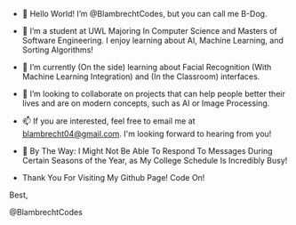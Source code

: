 - 👋 Hello World! I’m @BlambrechtCodes, but you can call me B-Dog.
- 👀 I’m a student at UWL Majoring In Computer Science and Masters of Software Engineering. I enjoy learning about AI, Machine Learning, and Sorting Algorithms!
- 🌱 I’m currently (On the side) learning about Facial Recognition (With Machine Learning Integration) and (In the Classroom) interfaces.
- 💞️ I’m looking to collaborate on projects that can help people better their lives and are on modern concepts, such as AI or Image Processing.
- 📫 If you are interested, feel free to email me at blambrecht04@gmail.com. I'm looking forward to hearing from you!
- 🫠 By The Way: I Might Not Be Able To Respond To Messages During Certain Seasons of the Year, as My College Schedule Is Incredibly Busy!

- Thank You For Visiting My Github Page! Code On!

Best,

@BlambrechtCodes

<!---
BlambrechtCodes/BlambrechtCodes is a ✨ special ✨ repository because its `README.md` (this file) appears on your GitHub profile.
You can click the Preview link to take a look at your changes.
--->
